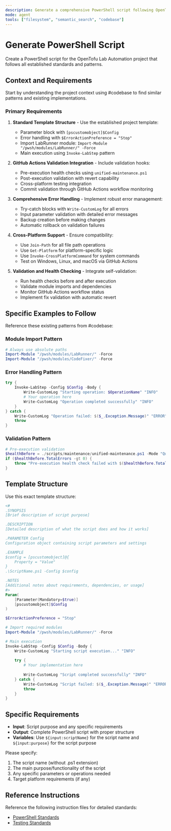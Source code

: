 ```yaml
---
description: Generate a comprehensive PowerShell script following OpenTofu Lab Automation standards
mode: agent
tools: ["filesystem", "semantic_search", "codebase"]
---
```


# Generate PowerShell Script

Create a PowerShell script for the OpenTofu Lab Automation project that follows all established standards and patterns.

## Context and Requirements

Start by understanding the project context using #codebase to find similar patterns and existing implementations.

### Primary Requirements

1. **Standard Template Structure** - Use the established project template:
   - Parameter block with `[pscustomobject]$Config`
   - Error handling with `$ErrorActionPreference = "Stop"`
   - Import LabRunner module: `Import-Module "/pwsh/modules/LabRunner/" -Force`
   - Main execution using `Invoke-LabStep` pattern

2. **GitHub Actions Validation Integration** - Include validation hooks:
   - Pre-execution health checks using `unified-maintenance.ps1`
   - Post-execution validation with revert capability
   - Cross-platform testing integration
   - Commit validation through GitHub Actions workflow monitoring

3. **Comprehensive Error Handling** - Implement robust error management:
   - Try-catch blocks with `Write-CustomLog` for all errors
   - Input parameter validation with detailed error messages
   - Backup creation before making changes
   - Automatic rollback on validation failures

4. **Cross-Platform Support** - Ensure compatibility:
   - Use `Join-Path` for all file path operations
   - Use `Get-Platform` for platform-specific logic
   - Use `Invoke-CrossPlatformCommand` for system commands
   - Test on Windows, Linux, and macOS via GitHub Actions

5. **Validation and Health Checking** - Integrate self-validation:
   - Run health checks before and after execution
   - Validate module imports and dependencies
   - Monitor GitHub Actions workflow status
   - Implement fix validation with automatic revert

## Specific Examples to Follow

Reference these existing patterns from #codebase:

### Module Import Pattern
```powershell
# Always use absolute paths
Import-Module "/pwsh/modules/LabRunner/" -Force
Import-Module "/pwsh/modules/CodeFixer/" -Force
```

### Error Handling Pattern
```powershell
try {
    Invoke-LabStep -Config $Config -Body {
        Write-CustomLog "Starting operation: $OperationName" "INFO"
        # Your operation here
        Write-CustomLog "Operation completed successfully" "INFO"
    }
} catch {
    Write-CustomLog "Operation failed: $($_.Exception.Message)" "ERROR"
    throw
}
```

### Validation Pattern
```powershell
# Pre-execution validation
$healthBefore = ./scripts/maintenance/unified-maintenance.ps1 -Mode "Quick"
if ($healthBefore.TotalErrors -gt 0) {
    throw "Pre-execution health check failed with $($healthBefore.TotalErrors) errors"
}
```

## Template Structure

Use this exact template structure:

```powershell
<#
.SYNOPSIS
[Brief description of script purpose]

.DESCRIPTION
[Detailed description of what the script does and how it works]

.PARAMETER Config
Configuration object containing script parameters and settings

.EXAMPLE
$config = [pscustomobject]@{
    Property = "Value"
}
.\ScriptName.ps1 -Config $config

.NOTES
[Additional notes about requirements, dependencies, or usage]
#>
Param(
    [Parameter(Mandatory=$true)]
    [pscustomobject]$Config
)

$ErrorActionPreference = "Stop"

# Import required modules
Import-Module "/pwsh/modules/LabRunner/" -Force

# Main execution
Invoke-LabStep -Config $Config -Body {
    Write-CustomLog "Starting script execution..." "INFO"
    
    try {
        # Your implementation here
        
        Write-CustomLog "Script completed successfully" "INFO"
    } catch {
        Write-CustomLog "Script failed: $($_.Exception.Message)" "ERROR"
        throw
    }
}
```

## Specific Requirements

- **Input**: Script purpose and any specific requirements
- **Output**: Complete PowerShell script with proper structure
- **Variables**: Use `${input:scriptName}` for the script name and `${input:purpose}` for the script purpose

Please specify:
1. The script name (without .ps1 extension)
2. The main purpose/functionality of the script
3. Any specific parameters or operations needed
4. Target platform requirements (if any)

## Reference Instructions

Reference the following instruction files for detailed standards:
- [PowerShell Standards](../instructions/powershell-standards.instructions.md)
- [Testing Standards](../instructions/testing-standards.instructions.md)
